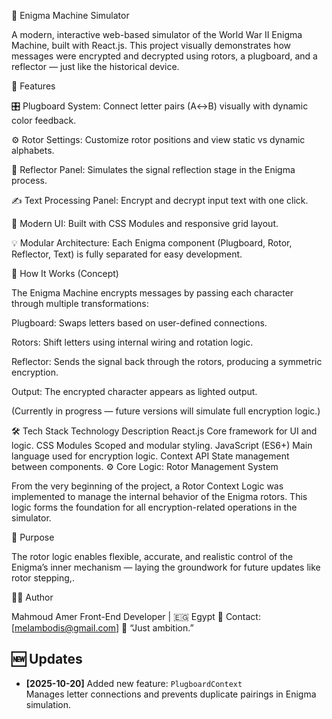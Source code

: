 🔐 Enigma Machine Simulator

A modern, interactive web-based simulator of the World War II Enigma Machine, built with React.js.
This project visually demonstrates how messages were encrypted and decrypted using rotors, a plugboard, and a reflector — just like the historical device.

🚀 Features

🎛️ Plugboard System: Connect letter pairs (A↔B) visually with dynamic color feedback.

⚙️ Rotor Settings: Customize rotor positions and view static vs dynamic alphabets.

🔁 Reflector Panel: Simulates the signal reflection stage in the Enigma process.

✍️ Text Processing Panel: Encrypt and decrypt input text with one click.

🎨 Modern UI: Built with CSS Modules and responsive grid layout.

💡 Modular Architecture: Each Enigma component (Plugboard, Rotor, Reflector, Text) is fully separated for easy development.

🧠 How It Works (Concept)

The Enigma Machine encrypts messages by passing each character through multiple transformations:

Plugboard: Swaps letters based on user-defined connections.

Rotors: Shift letters using internal wiring and rotation logic.

Reflector: Sends the signal back through the rotors, producing a symmetric encryption.

Output: The encrypted character appears as lighted output.

(Currently in progress — future versions will simulate full encryption logic.)

🛠️ Tech Stack
Technology	Description
React.js	Core framework for UI and logic.
CSS Modules	Scoped and modular styling.
JavaScript (ES6+)	Main language used for encryption logic.
Context API	State management between components.
⚙️ Core Logic: Rotor Management System

From the very beginning of the project, a Rotor Context Logic was implemented to manage the internal behavior of the Enigma rotors.
This logic forms the foundation for all encryption-related operations in the simulator.



🎯 Purpose

The rotor logic enables flexible, accurate, and realistic control of the Enigma’s inner mechanism — laying the groundwork for future updates like rotor stepping,.

👨‍💻 Author

Mahmoud Amer
Front-End Developer | 🇪🇬 Egypt
📧 Contact:[melambodis@gmail.com]
💬 “Just ambition.”


## 🆕 Updates
- **[2025-10-20]** Added new feature: `PlugboardContext`  
  Manages letter connections and prevents duplicate pairings in Enigma simulation.

